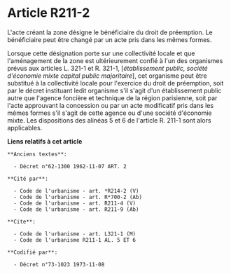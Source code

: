 # Article R211-2

L'acte créant la zone désigne le bénéficiaire du droit de préemption. Le bénéficiaire peut être changé par un acte pris dans
les mêmes formes.

Lorsque cette désignation porte sur une collectivité locale et que l'aménagement de la zone est ultérieurement confié à l'un
des organismes prévus aux articles L. 321-1 et R. 321-1, [*établissement public, société d'économie mixte capital public
majoritaire*], cet organisme peut être substitué à la collectivité locale pour l'exercice du droit de préemption, soit par le
décret instituant ledit organisme s'il s'agit d'un établissement public autre que l'agence foncière et technique de la région
parisienne, soit par l'acte approuvant la concession ou par un acte modificatif pris dans les mêmes formes s'il s'agit de
cette agence ou d'une société d'économie mixte. Les dispositions des alinéas 5 et 6 de l'article R. 211-1 sont alors
applicables.

**Liens relatifs à cet article**

	**Anciens textes**:

	  - Décret n°62-1300 1962-11-07 ART. 2

	**Cité par**:

	  - Code de l'urbanisme - art. *R214-2 (V)
	  - Code de l'urbanisme - art. R*700-2 (Ab)
	  - Code de l'urbanisme - art. R211-4 (V)
	  - Code de l'urbanisme - art. R211-9 (Ab)

	**Cite**:

	  - Code de l'urbanisme - art. L321-1 (M)
	  - Code de l'urbanisme R211-1 AL. 5 ET 6

	**Codifié par**:

	  - Décret n°73-1023 1973-11-08
